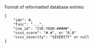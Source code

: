 Format of reformatted database entries:
```
{ 
    "idx": #, 
    "func": "...", 
    "cve_id": "CVE-YEAR-#####", 
    "cvss_score": "#.#", or "0.0"
    "cvss_severity": "SEVERITY" or null 
}
```
